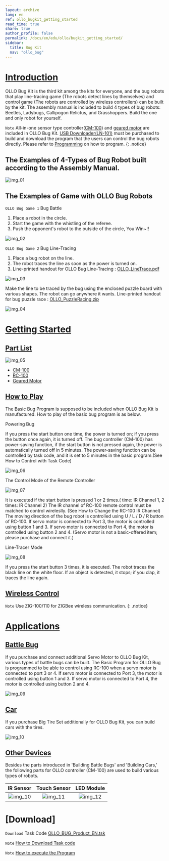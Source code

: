 ```yaml
---
layout: archive
lang: en
ref: ollo_bugkit_getting_started
read_time: true
share: true
author_profile: false
permalink: /docs/en/edu/ollo/bugkit_getting_started/
sidebar:
  title: Bug Kit
  nav: "ollo_bug"
---
```


# [Introduction](#introduction)
OLLO Bug Kit is the third kit among the kits for everyone, and the bug robots that play line-tracing game (The robots detect lines by themselves) and control game (The robots are controlled by wireless controllers) can be built by the kit.  The assembly manual is included to build 4 types of bug robots: Beetles, Ladybugs, Callipogon Relictus, and Grasshoppers.  Build the one and only robot for yourself.

`Note` All-in-one sensor type controller([CM-100][1]) and [geared motor][2] are included in OLLO Bug Kit. [USB Downloader(LN-101)][3] must be purchased to build and download the program that the users can control the bug robots directly. Please refer to [Programming] on how to program.
{: .notice}


## The Examples of 4-Types of Bug Robot built according to the Assembly Manual.

![img_01][ollo_bug_examples]


## The Examples of Game with OLLO Bug Robots

`OLLO Bug Game 1` Bug Battle
1. Place a robot in the circle.
2. Start the game with the whistling of the referee.
3. Push the opponent's robot to the outside of the circle, You Win~!!

![img_02][ollo_bug_battle]

`OLLO Bug Game 2` Bug Line-Tracing
1. Place a bug robot on the line.
2. The robot traces the line as soon as the power is turned on.
3. Line-printed handout for OLLO Bug Line-Tracing : [OLLO_LineTrace.pdf]

![img_03][ollo_bug_linetracer]

Make the line to be traced by the bug using the enclosed puzzle board with various shapes.
The robot can go anywhere it wants.
Line-printed handout for bug puzzle race : [OLLO_PuzzleRacing.zip]

![img_04][ollo_bug_linetracer2]

# [Getting Started](#getting-started)

## [Part List](#part-list)

![img_05][ollo_bug_partlist]


- [CM-100][1]
- [RC-100][4]
- [Geared Motor][5]

## [How to Play](#how-to-play)

The Basic Bug Program is supposed to be included when OLLO Bug Kit is manufactured. How to play of the basic bug program is as below.

Powering Bug

If you press the start button one time, the power is turned on; if you press the button once again, it is turned off.
The bug controller (CM-100) has power-saving function, if the start button is not pressed again, the power is automatically turned off in 5 minutes.
The power-saving function can be controlled by task code, and it is set to 5 minutes in the basic program.(See How to Control with Task Code)

![img_06][CM-100_label]

The Control Mode of the Remote Controller

![img_07][ollo-RC100]

It is executed if the start button is pressed 1 or 2 times.( time: IR Channel 1, 2 times: IR Channel 2)
The IR channel of RC-100 remote control must be matched to control wireleslly. (See How to Change the RC-100 IR Channel)
The moving direction of  the bug robot is controlled using U / L / D / R button of RC-100.
If servo motor is connected to Port 3, the motor is controlled using button 1 and 3.
If servo motor is connected to Port 4, the motor is controlled using button  2 and 4.
(Servo motor is not a basic-offered item; please purchase and connect it.)

Line-Tracer Mode

![img_08][ollo_bug_linetracer]

If you press the start button 3 times, it is executed.
The robot traces the black line on the white floor.
If an object is detected, it stops; if you clap, it traces the line again.

## [Wireless Control](#wireless-control)

`Note` Use ZIG-100/110 for ZIGBee wireless communication.
{: .notice}

# [Applications](#applications)

## [Battle Bug](#battle-bug)
If you purchase and connect additional Servo Motor to OLLO Bug Kit, various types of battle bugs can be built.
The Basic Program for OLLO Bug is programmed to be able to control using RC-100 when a servo motor is connected to port 3 or 4.
If servo motor is connected to Port 3, the motor is controlled using button 1 and 3.
If servo motor is connected to Port 4, the motor is controlled using button 2 and 4.

![img_09][ollo_bug_battle]

## [Car](#car)
If you purchase Big Tire Set additionally for OLLO Bug Kit, you can build cars with the tires.

![img_10][ollo_bug_car]

## [Other Devices](#other-devices)
Besides the parts introduced in 'Building Battle Bugs' and 'Building Cars,'  the following parts for OLLO controller (CM-100) are used to build various types of robots.

|IR Sensor|Touch Sensor|LED Module|
| :-----: | :-----: | :-----: |
|![img_10][ir_sensor]|![img_11][touch_sensor]|![img_12][led_module]|

# [Download]

`Download` Task Code [OLLO_BUG_Product_EN.tsk]

`Note` [How to Download Task code]

`Note` [How to execute the Program]


[ollo_bug_examples]: /emanual/assets/images/edu/ollo/ollo_bug_examples.png
[ollo_bug_battle]: /emanual/assets/images/edu/ollo/ollo_bug_battle.png
[ollo_bug_linetracer]: /emanual/assets/images/edu/ollo/ollo_bug_linetracer.png
[ollo_bug_linetracer2]: /emanual/assets/images/edu/ollo/ollo_bug_linetracer2.png
[ollo_bug_partlist]: /emanual/assets/images/edu/ollo/ollo_bug_partlist.png
[CM-100_label]: /emanual/assets/images/parts/controller/cm100_label_en.png
[ollo-RC100]: /emanual/assets/images/edu/ollo/ollo_bugkit_rc100.png
[ollo_bug_battle]: /emanual/assets/images/edu/ollo/ollo_bug_01.png
[ollo_bug_car]: /emanual/assets/images/edu/ollo/ollo_bug_02.png
[ir_sensor]: /emanual/assets/images/parts/sensors/ir.jpg
[touch_sensor]: /emanual/assets/images/parts/sensors/touch.jpg
[led_module]: /emanual/assets/images/parts/led/led.jpg
[1]: #
[2]: #
[3]: #
[4]: #
[5]: #
[Programming]: #programming
[OLLO_LineTrace.pdf]: #
[OLLO_PuzzleRacing.zip]: #
[OLLO_BUG_Product_EN.tsk]: #
[How to Download Task code]: #
[How to execute the Program]: #

